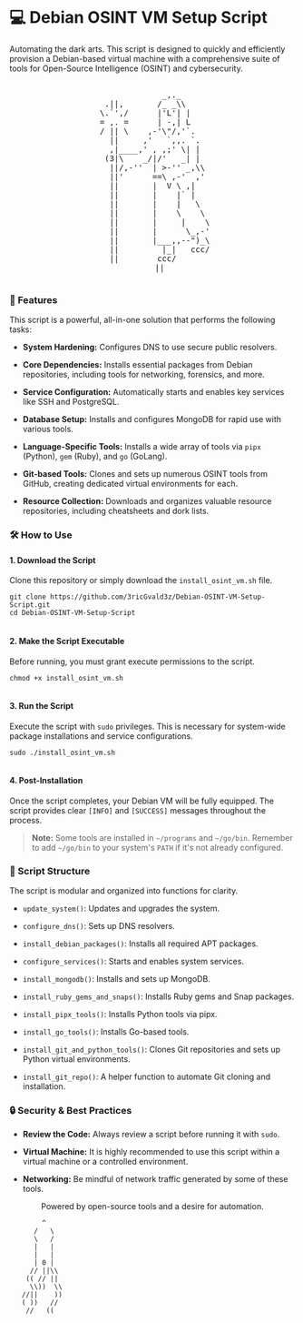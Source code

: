 # :computer: Debian OSINT VM Setup Script

Automating the dark arts. This script is designed to quickly and efficiently provision a Debian-based virtual machine with a comprehensive suite of tools for Open-Source Intelligence (OSINT) and cybersecurity.

<div align="center"> <pre> 
              _,._      
  .||,       /_ _\\     
 \.`',/      |'L'| |    
 = ,. =      | -,| L    
 / || \    ,-'\"/,'`.   
   ||     ,'   `,,. `.  
   ,|____,' , ,;' \| |  
  (3|\    _/|/'   _| |  
   ||/,-''  | >-'' _,\\ 
   ||'      ==\ ,-'  ,' 
   ||       |  V \ ,|   
   ||       |    |` |   
   ||       |    |   \  
   ||       |    \    \ 
   ||       |     |    \
   ||       |      \_,-'
   ||       |___,,--")_\
   ||         |_|   ccc/
   ||        ccc/       
   ||

</pre>

</div>

### :floppy_disk: Features

This script is a powerful, all-in-one solution that performs the following tasks:

-   **System Hardening:** Configures DNS to use secure public resolvers.
    
-   **Core Dependencies:** Installs essential packages from Debian repositories, including tools for networking, forensics, and more.
    
-   **Service Configuration:** Automatically starts and enables key services like SSH and PostgreSQL.
    
-   **Database Setup:** Installs and configures MongoDB for rapid use with various tools.
    
-   **Language-Specific Tools:** Installs a wide array of tools via `pipx` (Python), `gem` (Ruby), and `go` (GoLang).
    
-   **Git-based Tools:** Clones and sets up numerous OSINT tools from GitHub, creating dedicated virtual environments for each.
    
-   **Resource Collection:** Downloads and organizes valuable resource repositories, including cheatsheets and dork lists.
    

### :hammer_and_wrench: How to Use

#### 1. Download the Script

Clone this repository or simply download the `install_osint_vm.sh` file.

```
git clone https://github.com/3ricGvald3z/Debian-OSINT-VM-Setup-Script.git
cd Debian-OSINT-VM-Setup-Script


```

#### 2. Make the Script Executable

Before running, you must grant execute permissions to the script.

```
chmod +x install_osint_vm.sh


```

#### 3. Run the Script

Execute the script with `sudo` privileges. This is necessary for system-wide package installations and service configurations.

```
sudo ./install_osint_vm.sh


```

#### 4. Post-Installation

Once the script completes, your Debian VM will be fully equipped. The script provides clear `[INFO]` and `[SUCCESS]` messages throughout the process.

> **Note:** Some tools are installed in `~/programs` and `~/go/bin`. Remember to add `~/go/bin` to your system's `PATH` if it's not already configured.

### :scroll: Script Structure

The script is modular and organized into functions for clarity.

-   `update_system()`: Updates and upgrades the system.
    
-   `configure_dns()`: Sets up DNS resolvers.
    
-   `install_debian_packages()`: Installs all required APT packages.
    
-   `configure_services()`: Starts and enables system services.
    
-   `install_mongodb()`: Installs and sets up MongoDB.
    
-   `install_ruby_gems_and_snaps()`: Installs Ruby gems and Snap packages.
    
-   `install_pipx_tools()`: Installs Python tools via pipx.
    
-   `install_go_tools()`: Installs Go-based tools.
    
-   `install_git_and_python_tools()`: Clones Git repositories and sets up Python virtual environments.
    
-   `install_git_repo()`: A helper function to automate Git cloning and installation.
    

### :lock: Security & Best Practices

-   **Review the Code:** Always review a script before running it with `sudo`.
    
-   **Virtual Machine:** It is highly recommended to use this script within a virtual machine or a controlled environment.
    
-   **Networking:** Be mindful of network traffic generated by some of these tools.
    

<div align="center">

Powered by open-source tools and a desire for automation.

</div>
  
            ^
          /   \
          \   /
          |   |
          |   |
          | 0 |
         // ||\\
        (( // ||
         \\))  \\
       //||    ))
       ( ))   //
        //   ((



